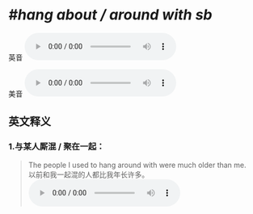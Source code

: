 # ***\#hang about / around with sb*** 
英音
<audio src="./media/hang about with sb1_AAC.aac" controls="controls"></audio>

美音
<audio src="./media/hang about with sb2_AAC.aac" controls="controls"></audio>



  

英文释义
---
### 1.**与某人厮混 / 聚在一起：**  

 > The people I used to hang around with were much older than me.   
 > 以前和我一起混的人都比我年长许多。    
<audio src="./media/hang-7.aac" controls="controls"></audio>


